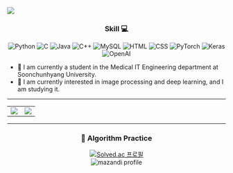 <img src="https://capsule-render.vercel.app/api?type=waving&color=auto&height=200&section=header&text=YoungUk%20_github&fontSize=50" />

<div align="center">

### **Skill 💻**

<!-- 깃허브 아이콘 배지들 -->
![Python](https://img.shields.io/badge/Python-3776AB?style=for-the-badge&logo=python&logoColor=white)
![C](https://img.shields.io/badge/C-00599C?style=for-the-badge&logo=c&logoColor=white)
![Java](https://img.shields.io/badge/Java-ED8B00?style=for-the-badge&logo=openjdk&logoColor=white)
![C++](https://img.shields.io/badge/C%2B%2B-00599C?style=for-the-badge&logo=c%2B%2B&logoColor=white)
![MySQL](https://img.shields.io/badge/MySQL-4479A1?style=for-the-badge&logo=mysql&logoColor=white)
![HTML](https://img.shields.io/badge/HTML5-E34F26?style=for-the-badge&logo=html5&logoColor=white)
![CSS](https://img.shields.io/badge/CSS3-1572B6?style=for-the-badge&logo=css3&logoColor=white)
![PyTorch](https://img.shields.io/badge/PyTorch-EE4C2C?style=for-the-badge&logo=pytorch&logoColor=white)
![Keras](https://img.shields.io/badge/Keras-D00000?style=for-the-badge&logo=keras&logoColor=white)
![OpenAI](https://img.shields.io/badge/OpenAI-412991?style=for-the-badge&logo=openai&logoColor=white)

</div>

- 🔭 I am currently a student in the Medical IT Engineering department at Soonchunhyang University.
- 🌱 I am currently interested in image processing and deep learning, and I am studying it.

---

<div align="center">

<table>
  <tr>
    <td><img src="https://github-readme-stats.vercel.app/api/top-langs/?username=younguk072023&layout=compact&theme=radical" /></td>
    <td><img src="https://github-readme-stats.vercel.app/api?username=younguk072023&show_icons=true&theme=radical" /></td>
  </tr>
</table>

</div>

---

<div align="center">

### 📘 Algorithm Practice 

[![Solved.ac 프로필](http://mazassumnida.wtf/api/generate_badge?boj=young072023)](https://solved.ac/young072023)  
![mazandi profile](http://mazandi.herokuapp.com/api?handle=young072023&theme=warm)

</div>
